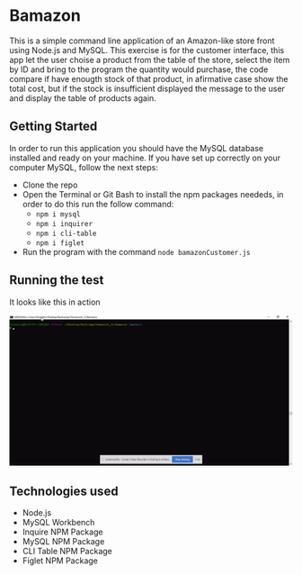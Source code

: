 # Bamazon
This is a simple command line application of an Amazon-like store front using Node.js and MySQL. This exercise is for the customer interface, this app let the user choise a product from the table of the store, select the item by ID and bring to the program the quantity would purchase, the code compare if have enougth stock of that product, in afirmative case show the total cost, but if the stock is insufficient displayed the message to the user and display the table of products again.

## Getting Started
In order to run this application you should have the MySQL database installed and ready on your machine. If you have set up correctly on your computer MySQL, follow the next steps:
- Clone the repo
- Open the Terminal or Git Bash to install the npm packages neededs, in order to do this run the follow command:
    - `npm i mysql`
    - `npm i inquirer`
    - `npm i cli-table`
    - `npm i figlet`
- Run the program with the command `node bamazonCustomer.js`

## Running the test
It looks like this in action

![](Bamazon.gif)

## Technologies used
- Node.js
- MySQL Workbench
- Inquire NPM Package
- MySQL NPM Package
- CLI Table NPM Package
- Figlet NPM Package

